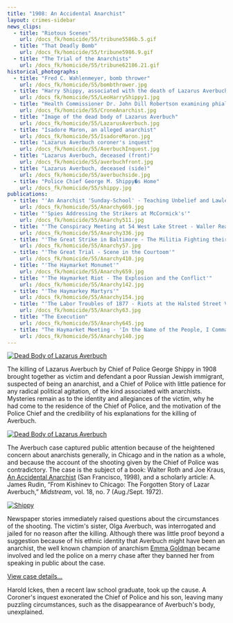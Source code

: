 ```yaml
---
title: "1908: An Accidental Anarchist"
layout: crimes-sidebar
news_clips:
  - title: "Riotous Scenes"
    url: /docs_fk/homicide/55/tribune5586b.5.gif
  - title: "That Deadly Bomb"
    url: /docs_fk/homicide/55/tribune5986.9.gif
  - title: "The Trial of the Anarchists"
    url: /docs_fk/homicide/55/tribune62186.21.gif
historical_photographs:
  - title: "Fred C. Wahlenmeyer, bomb thrower"
    url: /docs_fk/homicide/55/bombthrower.jpg
  - title: "Harry Shippy, associated with the death of Lazarus Averbuch"
    url: /docs_fk/homicide/55/LeoHarryShippy1.jpg
  - title: "Health Commissioner Dr. John Dill Robertson examining phials of poisons in anarchist Jean Crones' room"
    url: /docs_fk/homicide/55/CroneAnarchist.jpg
  - title: "Image of the dead body of Lazarus Averbuch"
    url: /docs_fk/homicide/55/LazarusAverbuch.jpg
  - title: "Isadore Maron, an alleged anarchist"
    url: /docs_fk/homicide/55/IsadoreMaron.jpg
  - title: "Lazarus Averbuch coroner's inquest"
    url: /docs_fk/homicide/55/AverbuchInquest.jpg
  - title: "Lazarus Averbuch, deceased (front)"
    url: /docs_fk/homicide/55/averbuchfront.jpg
  - title: "Lazarus Averbuch, deceased (side)"
    url: /docs_fk/homicide/55/averbuchside.jpg
  - title: "Police Chief George M. Shippy�s Home"
    url: /docs_fk/homicide/55/shippy.jpg
publications:
  - title: "'An Anarchist 'Sunday-School' - Teaching Unbelief and Lawlessness'"
    url: /docs_fk/homicide/55/Anarchy669.jpg
  - title: "'Spies Addressing the Strikers at McCormick's'"
    url: /docs_fk/homicide/55/Anarchy511.jpg
  - title: "'The Conspiracy Meeting at 54 West Lake Street - Waller Reading Engel's 'Plan''"
    url: /docs_fk/homicide/55/Anarchy336.jpg
  - title: "'The Great Strike in Baltimore - The Militia Fighting their Way through the Streets'"
    url: /docs_fk/homicide/55/Anarchy57.jpg
  - title: "'The Great Trial - Scene in the Courtoom'"
    url: /docs_fk/homicide/55/Anarchy410.jpg
  - title: "'The Haymarket Monumet'"
    url: /docs_fk/homicide/55/Anarchy659.jpg
  - title: "'The Haymarket Riot - The Explosion and the Conflict'"
    url: /docs_fk/homicide/55/Anarchy142.jpg
  - title: "'The Haymarkey Martyrs'"
    url: /docs_fk/homicide/55/Anarchy154.jpg
  - title: "'The Labor Troubles of 1877 - Riots at the Halsted Street Viaduct, Chicago'"
    url: /docs_fk/homicide/55/Anarchy63.jpg
  - title: "The Execution"
    url: /docs_fk/homicide/55/Anarchy645.jpg
  - title: "The Haymarket Meeting - 'In the Name of the People, I Command You to Disperse�"
    url: /docs_fk/homicide/55/Anarchy140.jpg
---
```


<a href="/historical/timeline/1908/13/"><img class="image is-128x128" src="/img/crimes/lazarus/DeadBodyOfLazarusAverbuch.jpg" title="Dead Body of Lazarus Averbuch"></a>

The killing of Lazarus Averbuch by Chief of Police George Shippy in 1908 brought together as victim and defendant a poor Russian Jewish immigrant, suspected of being an anarchist, and a Chief of Police with little patience for any radical political agitation, of the kind associated with anarchists. Mysteries remain as to the identity and allegiances of the victim, why he had come to the residence of the Chief of Police, and the motivation of the Police Chief and the credibility of his explanations for the killing of Averbuch.

<a href="/historical/timeline/1908/349/"><img class="image is-128x128" src="/img/crimes/lazarus/Lazarus_Averbuch_deceased_front.jpg" title="Dead Body of Lazarus Averbuch"></a>

The Averbuch case captured public attention because of the heightened concern about anarchists generally, in Chicago and in the nation as a whole, and because the account of the shooting given by the Chief of Police was contradictory. The case is the subject of a book: Walter Roth and Joe Kraus, [An Accidental Anarchist](https://www.amazon.com/exec/obidos/tg/detail/-/0897335023/qid=1086273319/sr=1-2/ref=sr_1_2/104-5698753-1575148?v=glance&s=books) (San Francisco, 1998), and a scholarly article: A. James Rudin, “From Kishinev to Chicago: The Forgotten Story of Lazar Averbuch,” *Midstream*, vol. 18, no. 7 (Aug./Sept. 1972).

<a href="/historical/timeline/1908/348/"><img class="image is-128x128" src="/img/crimes/lazarus/PoliceChiefGeorgeMShippysHome.jpg" title="Shippy"></a>

Newspaper stories immediately raised questions about the circumstances of the shooting. The victim's sister, Olga Averbuch, was interrogated and jailed for no reason after the killing. Although there was little proof beyond a suggestion because of his ethnic identity that Averbuch might have been an anarchist, the well known champion of anarchism [Emma Goldman](http://www.lib.berkeley.edu/goldman/) became involved and led the police on a merry chase after they banned her from speaking in public about the case.

[View case details...](/database/55/)

Harold Ickes, then a recent law school graduate, took up the cause. A Coroner's inquest exonerated the Chief of Police and his son, leaving many puzzling circumstances, such as the disappearance of Averbuch's body, unexplained.
